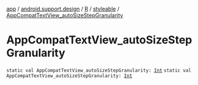 [app](../../../index.md) / [android.support.design](../../index.md) / [R](../index.md) / [styleable](index.md) / [AppCompatTextView_autoSizeStepGranularity](.)

# AppCompatTextView_autoSizeStepGranularity

`static val AppCompatTextView_autoSizeStepGranularity: `[`Int`](https://kotlinlang.org/api/latest/jvm/stdlib/kotlin/-int/index.html)
`static val AppCompatTextView_autoSizeStepGranularity: `[`Int`](https://kotlinlang.org/api/latest/jvm/stdlib/kotlin/-int/index.html)